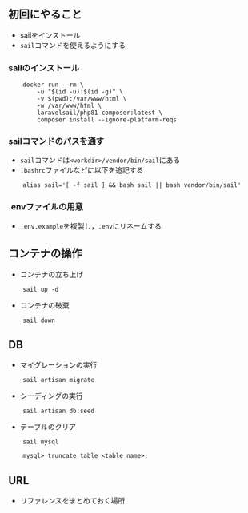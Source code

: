 ## 初回にやること
- sailをインストール
- `sail`コマンドを使えるようにする

### sailのインストール
```
    docker run --rm \
        -u "$(id -u):$(id -g)" \
        -v $(pwd):/var/www/html \
        -w /var/www/html \
        laravelsail/php81-composer:latest \
        composer install --ignore-platform-reqs
```

### sailコマンドのパスを通す
- `sail`コマンドは`<workdir>/vendor/bin/sail`にある
- `.bashrc`ファイルなどに以下を追記する
```
    alias sail='[ -f sail ] && bash sail || bash vendor/bin/sail'
```

### .envファイルの用意
<!-- 
    .envファイルは環境設定ファイルで，git管理してはいけない
        (.gitignoreに記載済み)
    代わりに.env.exampleをgit管理して共有する
-->
- `.env.example`を複製し，`.env`にリネームする

## コンテナの操作
- コンテナの立ち上げ
```
    sail up -d
```

- コンテナの破棄
```
    sail down
```

## DB
- マイグレーションの実行
```
    sail artisan migrate
```

- シーディングの実行
```
    sail artisan db:seed
```

- テーブルのクリア
```
    sail mysql

    mysql> truncate table <table_name>;
```

## URL
- リファレンスをまとめておく場所